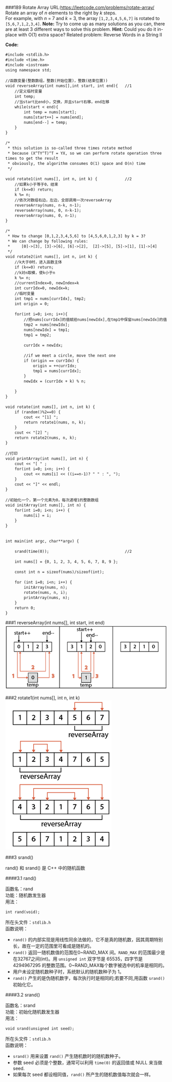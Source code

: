 ###189 Rotate Array
URL:https://leetcode.com/problems/rotate-array/</br>
Rotate an array of _n_ elements to the right by _k_ steps.</br>
For example, with _n_ = 7 and _k_ = 3, the array `[1,2,3,4,5,6,7]` is rotated to `[5,6,7,1,2,3,4]`.
__Note:__
Try to come up as many solutions as you can, there are at least 3 different ways to solve this problem.
__Hint:__
Could you do it in-place with O(1) extra space?
Related problem: Reverse Words in a String II

__Code:__

	#include <stdlib.h>
	#include <time.h>
	#include <iostream>
	using namespace std;

	//函数变量(整数数组，整数(开始位置)，整数(结束位置))
	void reverseArray(int nums[],int start, int end){	//1
		//定义临时变量
	    int temp;
	    //当start比end小，交换，并且start右移，end左移
	    while(start < end){
	        int temp = nums[start];
	        nums[start++] = nums[end];
	        nums[end--] = temp;
	    }
	}

	/*
	 * this solution is so-called three times rotate method
	 * because (X^TY^T)^T = YX, so we can perform rotate operation three times to get the result
	 * obviously, the algorithm consumes O(1) space and O(n) time
	 */

	void rotate1(int nums[], int n, int k) {			//2
		//如果k小于等于0，结束
	    if (k<=0) return;
	    k %= n; 
	    //依次对数组右边，左边，全部调用一次reverseArray
	    reverseArray(nums, n-k, n-1);
	    reverseArray(nums, 0, n-k-1);
	    reverseArray(nums, 0, n-1);    
	}

	/*
	 * How to change [0,1,2,3,4,5,6] to [4,5,6,0,1,2,3] by k = 3?
	 * We can change by following rules: 
	 *     [0]->[3], [3]->[6], [6]->[2],  [2]->[5], [5]->[1], [1]->[4]
	 */
	void rotate2(int nums[], int n, int k) {
	    //k大于0时，进入函数主体
	    if (k<=0) return;
	    //k对n取模，使k小于n
	    k %= n;
	    //currentIndex=0, newIndex=k
	    int currIdx=0, newIdx=k;
	    //临时变量
	    int tmp1 = nums[currIdx], tmp2; 
	    int origin = 0;

	    for(int i=0; i<n; i++){
	    	//把nums[currIdx]的值赋给nums[newIdx],在tmp1中保留nums[newIdx]的值
	        tmp2 = nums[newIdx];
	        nums[newIdx] = tmp1;
	        tmp1 = tmp2; 

	        currIdx = newIdx;

	        //if we meet a circle, move the next one
	        if (origin == currIdx) {
	            origin = ++currIdx;
	            tmp1 = nums[currIdx];
	        }
	        newIdx = (currIdx + k) % n;

	    } 
	}

	void rotate(int nums[], int n, int k) {
	    if (random()%2==0) {
	        cout << "[1] ";
	        return rotate1(nums, n, k);
	    }
	    cout << "[2] ";
	    return rotate2(nums, n, k);
	}

	//打印
	void printArray(int nums[], int n) {
	    cout << "[ " ;
	    for(int i=0; i<n; i++) {
	        cout << nums[i] << ((i==n-1)? " " : ", ");
	    }
	    cout << "]" << endl;
	}

	//初始化一个，第一个元素为0，每次递增1的整数数组
	void initArray(int nums[], int n) {
	    for(int i=0; i<n; i++) {
	        nums[i] = i;
	    }
	}


	int main(int argc, char**argv) {
	    
	    srand(time(0));									//2

	    int nums[] = {0, 1, 2, 3, 4, 5, 6, 7, 8, 9 };

	    const int n = sizeof(nums)/sizeof(int);

	    for (int i=0; i<n; i++) {
	        initArray(nums, n);
	        rotate(nums, n, i);
	        printArray(nums, n);
	    }
	    return 0;
	}

###1 reverseArray(int nums[], int start, int end)
![img](reverseArray.png)</br>

###2 rotate1(int nums[], int n, int k)
![img](rotate1.png)</br>

###3 srand()

rand() 和 srand() 是 C++ 中的随机函数

####3.1 rand()

函数名：rand</br>
功能：随机数发生器</br>
用法：

	int rand(void);

所在头文件：`stdlib.h`</br>
函数说明：

- `rand()` 的内部实现是用线性同余法做的，它不是真的随机数，因其周期特别长，故在一定的范围里可看成是随机的。
- `rand()` 返回一随机数值的范围在0~RAND_MAX 间。`RAND_MAX` 的范围最少是在32767之间(int)。用 
`unsigned int` 双字节是 65535，四字节是 4294967295 的整数范围。0~RAND_MAX每个数字被选中的机率是相同的。                      
- 用户未设定随机数种子时，系统默认的随机数种子为 1。
- `rand()` 产生的是伪随机数字，每次执行时是相同的;若要不同,用函数 `srand()` 初始化它。

####3.2 srand()

函数名：srand</br>
功能：初始化随机数发生器</br>
用法：

	void srand(unsigned int seed);

所在头文件：`stdlib.h`</br>
函数说明：

- `srand()` 用来设置 `rand()` 产生随机数时的随机数种子。
- 参数 seed 必须是个整数，通常可以利用 `time(0)` 的返回值或 NULL 来当做 seed.
- 如果每次 seed 都设相同值，`rand()` 所产生的随机数值每次就会一样。